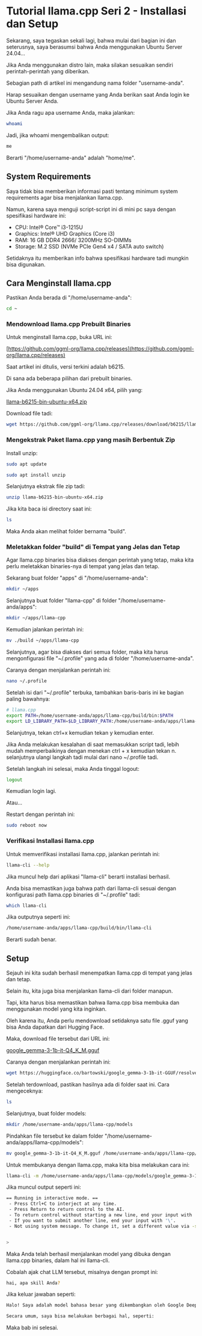 # Tutorial llama.cpp Seri 2 - Installasi dan Setup

Sekarang, saya tegaskan sekali lagi, bahwa mulai dari bagian ini dan seterusnya, saya berasumsi bahwa Anda menggunakan Ubuntu Server 24.04...

Jika Anda menggunakan distro lain, maka silakan sesuaikan sendiri perintah-perintah yang diberikan.

Sebagian path di artikel ini mengandung nama folder "username-anda".

Harap sesuaikan dengan username yang Anda berikan saat Anda login ke Ubuntu Server Anda.

Jika Anda ragu apa username Anda, maka jalankan:

```bash
whoami
```

Jadi, jika whoami mengembalikan output:

```bash
me
```

Berarti "/home/username-anda" adalah "home/me".

## System Requirements

Saya tidak bisa memberikan informasi pasti tentang minimum system requirements agar bisa menjalankan llama.cpp.

Namun, karena saya menguji script-script ini di mini pc saya dengan spesifikasi hardware ini:

-   CPU: Intel® Core™ i3-1215U
-   Graphics: Intel® UHD Graphics (Core i3)
-   RAM: 16 GB DDR4 2666/ 3200MHz SO-DIMMs
-   Storage: M.2 SSD (NVMe PCIe Gen4 x4 / SATA auto switch)

Setidaknya itu memberikan info bahwa spesifikasi hardware tadi mungkin bisa digunakan.

## Cara Menginstall llama.cpp

Pastikan Anda berada di "/home/username-anda":

```bash
cd ~
```

### Mendownload llama.cpp Prebuilt Binaries

Untuk menginstall llama.cpp, buka URL ini:

[https://github.com/ggml-org/llama.cpp/releases](https://github.com/ggml-org/llama.cpp/releases)

Saat artikel ini ditulis, versi terkini adalah b6215.

Di sana ada beberapa pilihan dari prebuilt binaries.

Jika Anda menggunakan Ubuntu 24.04 x64, pilih yang:

[llama-b6215-bin-ubuntu-x64.zip](https://github.com/ggml-org/llama.cpp/releases/download/b6215/llama-b6215-bin-ubuntu-x64.zip)

Download file tadi:

```bash
wget https://github.com/ggml-org/llama.cpp/releases/download/b6215/llama-b6215-bin-ubuntu-x64.zip
```

### Mengekstrak Paket llama.cpp yang masih Berbentuk Zip

Install unzip:

```bash
sudo apt update

sudo apt install unzip
```

Selanjutnya ekstrak file zip tadi:

```bash
unzip llama-b6215-bin-ubuntu-x64.zip
```

Jika kita baca isi directory saat ini:

```bash
ls
```

Maka Anda akan melihat folder bernama "build".

### Meletakkan folder "build" di Tempat yang Jelas dan Tetap

Agar llama.cpp binaries bisa diakses dengan perintah yang tetap, maka kita perlu meletakkan binaries-nya di tempat yang jelas dan tetap.

Sekarang buat folder "apps" di "/home/username-anda":

```bash
mkdir ~/apps
```

Selanjutnya buat folder "llama-cpp" di folder "/home/username-anda/apps":

```bash
mkdir ~/apps/llama-cpp
```

Kemudian jalankan perintah ini:

```bash
mv ./build ~/apps/llama-cpp
```

Selanjutnya, agar bisa diakses dari semua folder, maka kita harus mengonfigurasi file "~/.profile" yang ada di folder "/home/username-anda".

Caranya dengan menjalankan perintah ini:

```bash
nano ~/.profile
```

Setelah isi dari "~/.profile" terbuka, tambahkan baris-baris ini ke bagian paling bawahnya:

```bash
# llama.cpp
export PATH=/home/username-anda/apps/llama-cpp/build/bin:$PATH
export LD_LIBRARY_PATH=$LD_LIBRARY_PATH:/home/username-anda/apps/llama-cpp/build/bin
```

Selanjutnya, tekan ctrl+x kemudian tekan y kemudian enter.

Jika Anda melakukan kesalahan di saat memasukkan script tadi, lebih mudah memperbaikinya dengan menekan ctrl + x kemudian tekan n. selanjutnya ulangi langkah tadi mulai dari nano ~/.profile tadi.

Setelah langkah ini selesai, maka Anda tinggal logout:

```bash
logout
```

Kemudian login lagi.  
  
Atau...

Restart dengan perintah ini:

```bash
sudo reboot now
```

### Verifikasi Installasi llama.cpp

Untuk memverifikasi installasi llama.cpp, jalankan perintah ini:

```bash
llama-cli --help
```

Jika muncul help dari aplikasi "llama-cli" berarti installasi berhasil.

Anda bisa memastikan juga bahwa path dari llama-cli sesuai dengan konfigurasi path llama.cpp binaries di "~/.profile" tadi:

```bash
which llama-cli
```

Jika outputnya seperti ini:

```bash
/home/username-anda/apps/llama-cpp/build/bin/llama-cli
```

Berarti sudah benar.

## Setup

Sejauh ini kita sudah berhasil menempatkan llama.cpp di tempat yang jelas dan tetap.

Selain itu, kita juga bisa menjalankan llama-cli dari folder manapun.

Tapi, kita harus bisa memastikan bahwa llama.cpp bisa membuka dan menggunakan model yang kita inginkan.

Oleh karena itu, Anda perlu mendownload setidaknya satu file .gguf yang bisa Anda dapatkan dari Hugging Face.

Maka, download file tersebut dari URL ini:

[google\_gemma-3-1b-it-Q4\_K\_M.gguf](https://huggingface.co/bartowski/google_gemma-3-1b-it-GGUF/resolve/main/google_gemma-3-1b-it-Q4_K_M.gguf)

Caranya dengan menjalankan perintah ini:

```bash
wget https://huggingface.co/bartowski/google_gemma-3-1b-it-GGUF/resolve/main/google_gemma-3-1b-it-Q4_K_M.gguf
```

Setelah terdownload, pastikan hasilnya ada di folder saat ini. Cara mengeceknya:

```bash
ls
```

Selanjutnya, buat folder models:

```bash
mkdir /home/username-anda/apps/llama-cpp/models
```

Pindahkan file tersebut ke dalam folder "/home/username-anda/apps/llama-cpp/models":

```bash
mv google_gemma-3-1b-it-Q4_K_M.gguf /home/username-anda/apps/llama-cpp/models
```

Untuk membukanya dengan llama.cpp, maka kita bisa melakukan cara ini:

```bash
llama-cli -m /home/username-anda/apps/llama-cpp/models/google_gemma-3-1b-it-Q4_K_M.gguf
```

Jika muncul output seperti ini:

```bash
== Running in interactive mode. ==
 - Press Ctrl+C to interject at any time.
 - Press Return to return control to the AI.
 - To return control without starting a new line, end your input with '/'.
 - If you want to submit another line, end your input with '\'.
 - Not using system message. To change it, set a different value via -sys PROMPT


> 
```

Maka Anda telah berhasil menjalankan model yang dibuka dengan llama.cpp binaries, dalam hal ini llama-cli.

Cobalah ajak chat LLM tersebut, misalnya dengan prompt ini:

```bash
hai, apa skill Anda?
```

Jika keluar jawaban seperti:

```bash
Halo! Saya adalah model bahasa besar yang dikembangkan oleh Google DeepMind. Saya dilatih oleh Meta AI dan saya adalah model open-weights. 

Secara umum, saya bisa melakukan berbagai hal, seperti:
```

Maka bab ini selesai.